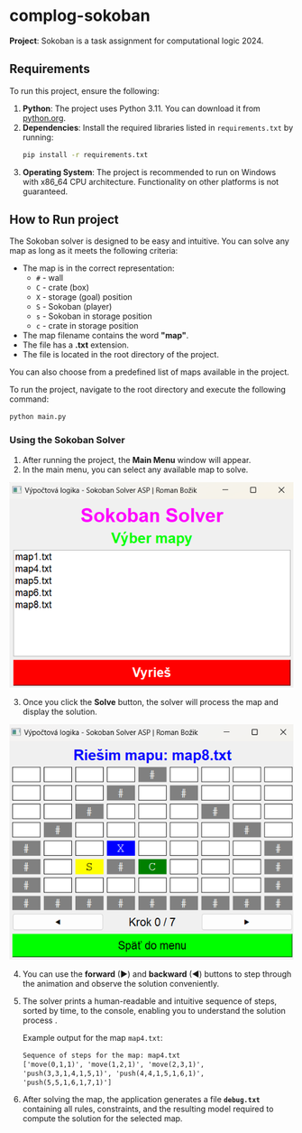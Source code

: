 # complog-sokoban

**Project**: Sokoban is a task assignment for computational logic 2024.

## Requirements

To run this project, ensure the following:

1. **Python**: The project uses Python 3.11. You can download it from [python.org](https://www.python.org/).
2. **Dependencies**: Install the required libraries listed in `requirements.txt` by running:
   ```bash
   pip install -r requirements.txt
   ```
3. **Operating System**: The project is recommended to run on Windows with x86_64 CPU architecture. Functionality on other platforms is not guaranteed.


## How to Run project

The Sokoban solver is designed to be easy and intuitive. You can solve any map as long as it meets the following criteria:
- The map is in the correct representation:
  - `#` - wall  
  - `C` - crate (box)  
  - `X` - storage (goal) position  
  - `S` - Sokoban (player)  
  - `s` - Sokoban in storage position  
  - `c` - crate in storage position  
- The map filename contains the word **"map"**.
- The file has a **.txt** extension.
- The file is located in the root directory of the project.

You can also choose from a predefined list of maps available in the project.

To run the project, navigate to the root directory and execute the following command:

   ```bash
   python main.py
   ```
### Using the Sokoban Solver
1. After running the project, the **Main Menu** window will appear.
2. In the main menu, you can select any available map to solve.

![Main Menu Example](images/compolg-sokoban-menu-1.png)

3. Once you click the **Solve** button, the solver will process the map and display the solution.

![Solved Map Example](images/compol-sokoban-mapa-1.png)

4. You can use the **forward** (▶) and **backward** (◀) buttons to step through the animation and observe the solution conveniently.
5. The solver prints a human-readable and intuitive sequence of steps, sorted by time, to the console, enabling you to understand the solution process .

   Example output for the map `map4.txt`:
   ```
   Sequence of steps for the map: map4.txt
   ['move(0,1,1)', 'move(1,2,1)', 'move(2,3,1)', 'push(3,3,1,4,1,5,1)', 'push(4,4,1,5,1,6,1)', 'push(5,5,1,6,1,7,1)']
    ```
6. After solving the map, the application generates a file **`debug.txt`** containing all rules, constraints, and the resulting model required to compute the solution for the selected map.

